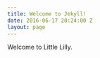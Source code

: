 ```yaml
---
title: Welcome to Jekyll!
date: 2016-06-17 20:24:00 Z
layout: page
---
```


Welcome to Little Lilly.